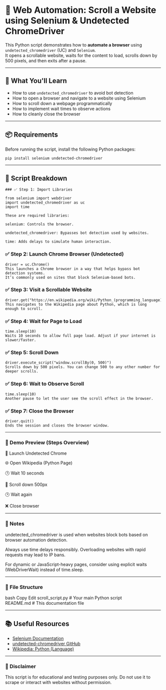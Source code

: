 # 🚀 Web Automation: Scroll a Website using Selenium & Undetected ChromeDriver

This Python script demonstrates how to **automate a browser** using `undetected_chromedriver` (UC) and `Selenium`.  
It opens a scrollable website, waits for the content to load, scrolls down by 500 pixels, and then exits after a pause.

---

## 🧠 What You'll Learn

- How to use `undetected_chromedriver` to avoid bot detection  
- How to open a browser and navigate to a website using Selenium  
- How to scroll down a webpage programmatically  
- How to implement wait times to observe actions  
- How to cleanly close the browser  

---

## 📦 Requirements

Before running the script, install the following Python packages:

```bash
pip install selenium undetected-chromedriver

```
---

## 🧾 Script Breakdown
```
### ✅ Step 1: Import Libraries

from selenium import webdriver
import undetected_chromedriver as uc
import time

```
```
These are required libraries:

selenium: Controls the browser.

undetected_chromedriver: Bypasses bot detection used by websites.

time: Adds delays to simulate human interaction.
```

### ✅ Step 2: Launch Chrome Browser (Undetected)
```
driver = uc.Chrome()
This launches a Chrome browser in a way that helps bypass bot detection systems.
It’s commonly used on sites that block Selenium-based bots.
```
### ✅ Step 3: Visit a Scrollable Website
```
driver.get("https://en.wikipedia.org/wiki/Python_(programming_language)")
This navigates to the Wikipedia page about Python, which is long enough to scroll.
```
### ✅ Step 4: Wait for Page to Load
```
time.sleep(10)
Waits 10 seconds to allow full page load. Adjust if your internet is slower/faster.
```
### ✅ Step 5: Scroll Down
```
driver.execute_script("window.scrollBy(0, 500)")
Scrolls down by 500 pixels. You can change 500 to any other number for deeper scrolls.
```
### ✅ Step 6: Wait to Observe Scroll
```
time.sleep(10)
Another pause to let the user see the scroll effect in the browser.
```
### ✅ Step 7: Close the Browser
```
driver.quit()
Ends the session and closes the browser window.
```
---


### 📸 Demo Preview (Steps Overview)


🚀 Launch Undetected Chrome

🌐 Open Wikipedia (Python Page)

🕒 Wait 10 seconds

🔽 Scroll down 500px

🕒 Wait again

❌ Close browser

---

### 📌 Notes

undetected_chromedriver is used when websites block bots based on browser automation detection.

Always use time delays responsibly. Overloading websites with rapid requests may lead to IP bans.

For dynamic or JavaScript-heavy pages, consider using explicit waits (WebDriverWait) instead of time.sleep.


---
### 📁 File Structure
bash
Copy
Edit
scroll_script.py       # Your main Python script  
README.md              # This documentation file  


---

## 📚 Useful Resources

- [Selenium Documentation](https://www.selenium.dev/documentation/)
- [undetected-chromedriver GitHub](https://github.com/ultrafunkamsterdam/undetected-chromedriver)
- [Wikipedia: Python (Language)](https://en.wikipedia.org/wiki/Python_(programming_language))


----
### 🔐 Disclaimer
This script is for educational and testing purposes only.
Do not use it to scrape or interact with websites without permission.

